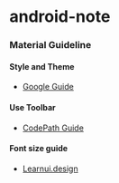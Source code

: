 # android-note

### Material Guideline

#### Style and Theme
* [Google Guide](https://developer.android.com/guide/topics/ui/look-and-feel/themes)

#### Use Toolbar
* [CodePath Guide](https://guides.codepath.com/android/using-the-app-toolbar#using-toolbar-as-actionbar)

#### Font size guide
* [Learnui.design](https://learnui.design/blog/android-material-design-font-size-guidelines.html)
